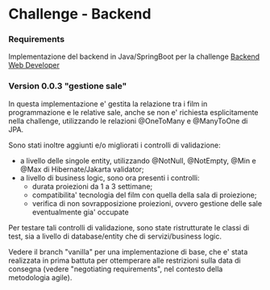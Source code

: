 # Challenge - Backend

### Requirements

Implementazione del backend in Java/SpringBoot per la challenge [Backend Web Developer](https://www.lascaux.it/challenge/backend-web-developer/)

### Version 0.0.3 "gestione sale"

In questa implementazione e' gestita la relazione tra i film in programmazione e le relative sale, anche se non e' richiesta esplicitamente nella challenge, utilizzando le relazioni @OneToMany e @ManyToOne di JPA.

Sono stati inoltre aggiunti e/o migliorati i controlli di validazione:
 - a livello delle singole entity, utilizzando @NotNull, @NotEmpty, @Min e @Max di Hibernate/Jakarta validator;
 - a livello di business logic, sono ora presenti i controlli:
 	- durata proiezioni da 1 a 3 settimane;
 	- compatibilita' tecnologia del film con quella della sala di proiezione;
 	- verifica di non sovrapposizione proiezioni, ovvero gestione delle sale eventualmente gia' occupate

Per testare tali controlli di validazione, sono state ristrutturate le classi di test, sia a livello di database/entity che di servizi/business logic.

Vedere il branch "vanilla" per una implementazione di base, che e' stata realizzata in prima battuta per ottemperare alle restrizioni sulla data di consegna (vedere "negotiating requirements", nel contesto della metodologia agile).
